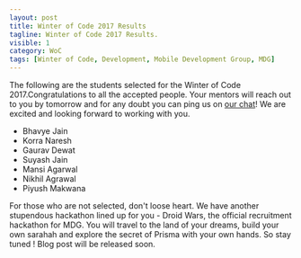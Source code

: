 ```yaml
---
layout: post
title: Winter of Code 2017 Results
tagline: Winter of Code 2017 Results.
visible: 1
category: WoC
tags: [Winter of Code, Development, Mobile Development Group, MDG]
---
```

The following are the students selected for the Winter of Code 2017.Congratulations to all the accepted people. Your mentors will reach out to you by tomorrow and for any doubt you can ping us on [our chat](https://mdg.sdslabs.co/chat)! We are excited and looking forward to working with you.

  * Bhavye Jain
  * Korra Naresh
  * Gaurav Dewat
  * Suyash Jain
  * Mansi Agarwal
  * Nikhil Agrawal
  * Piyush Makwana

For those who are not selected, don't loose heart. We have another stupendous hackathon lined up for you - Droid Wars, the official recruitment hackathon for MDG. You will travel to the land of your dreams, build your own sarahah and explore the secret of Prisma with your own hands. So stay tuned ! Blog post will be released soon.
